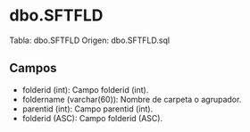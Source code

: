 ﻿# dbo.SFTFLD

Tabla: dbo.SFTFLD
Origen: dbo.SFTFLD.sql

## Campos

- folderid (int): Campo folderid (int).
- foldername (varchar(60)): Nombre de carpeta o agrupador.
- parentid (int): Campo parentid (int).
- folderid (ASC): Campo folderid (ASC).

